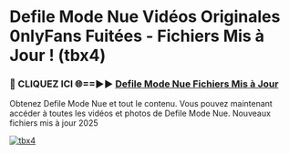 # Defile Mode Nue Vidéos Originales 0nlyFans Fuitées - Fichiers Mis à Jour ! (tbx4)

<h3>🔴 CLIQUEZ ICI 🌐==►► <a href="https://tinyurl.com/2pmr4ezf" rel="nofollow">Defile Mode Nue Fichiers Mis à Jour</a></h3>

Obtenez Defile Mode Nue et tout le contenu. Vous pouvez maintenant accéder à toutes les vidéos et photos de Defile Mode Nue. Nouveaux fichiers mis à jour 2025

[![tbx4](https://i.imgur.com/6SNvagu.gif)](https://tinyurl.com/2pmr4ezf)
